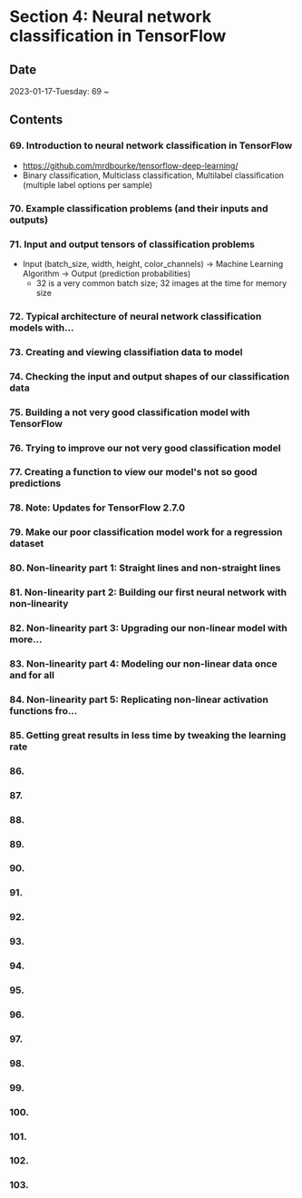 # Section 4: Neural network classification in TensorFlow

## Date

2023-01-17-Tuesday: 69 ~

## Contents

### 69. Introduction to neural network classification in TensorFlow

- https://github.com/mrdbourke/tensorflow-deep-learning/
- Binary classification, Multiclass classification, Multilabel classification (multiple label options per sample)

### 70. Example classification problems (and their inputs and outputs)

### 71. Input and output tensors of classification problems

- Input (batch_size, width, height, color_channels) -> Machine Learning Algorithm -> Output (prediction probabilities)
  - 32 is a very common batch size; 32 images at the time for memory size

### 72. Typical architecture of neural network classification models with...

### 73. Creating and viewing classifiation data to model

### 74. Checking the input and output shapes of our classification data

### 75. Building a not very good classification model with TensorFlow

### 76. Trying to improve our not very good classification model

### 77. Creating a function to view our model's not so good predictions

### 78. Note: Updates for TensorFlow 2.7.0

### 79. Make our poor classification model work for a regression dataset

### 80. Non-linearity part 1: Straight lines and non-straight lines

### 81. Non-linearity part 2: Building our first neural network with non-linearity

### 82. Non-linearity part 3: Upgrading our non-linear model with more...

### 83. Non-linearity part 4: Modeling our non-linear data once and for all

### 84. Non-linearity part 5: Replicating non-linear activation functions fro...

### 85. Getting great results in less time by tweaking the learning rate

### 86.

### 87.

### 88.

### 89.

### 90.

### 91.

### 92.

### 93.

### 94.

### 95.

### 96.

### 97.

### 98.

### 99.

### 100.

### 101.

### 102.

### 103.

